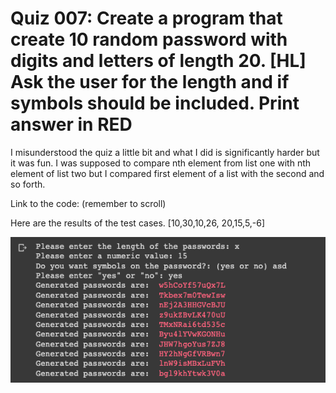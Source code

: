 # Quiz 007: Create a program that create 10 random password with digits and letters of length 20. [HL]  Ask the user for the length and if symbols should be included. Print answer in RED

I misunderstood the quiz a little bit and what I did is significantly harder but it was fun. I was supposed to compare nth element from list one with nth element of list two but I compared first element of a list with the second and so forth.

Link to the code: (remember to scroll)


Here are the results of the test cases. [10,30,10,26, 20,15,5,-6]

![quiz007-results](./quiz007-results.png)





